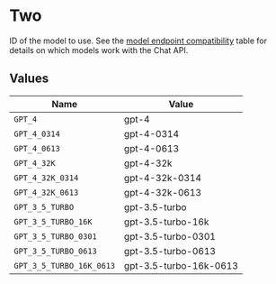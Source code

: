 # Two

ID of the model to use. See the [model endpoint compatibility](/docs/models/model-endpoint-compatibility) table for details on which models work with the Chat API.


## Values

| Name                     | Value                    |
| ------------------------ | ------------------------ |
| `GPT_4`                  | gpt-4                    |
| `GPT_4_0314`             | gpt-4-0314               |
| `GPT_4_0613`             | gpt-4-0613               |
| `GPT_4_32K`              | gpt-4-32k                |
| `GPT_4_32K_0314`         | gpt-4-32k-0314           |
| `GPT_4_32K_0613`         | gpt-4-32k-0613           |
| `GPT_3_5_TURBO`          | gpt-3.5-turbo            |
| `GPT_3_5_TURBO_16K`      | gpt-3.5-turbo-16k        |
| `GPT_3_5_TURBO_0301`     | gpt-3.5-turbo-0301       |
| `GPT_3_5_TURBO_0613`     | gpt-3.5-turbo-0613       |
| `GPT_3_5_TURBO_16K_0613` | gpt-3.5-turbo-16k-0613   |